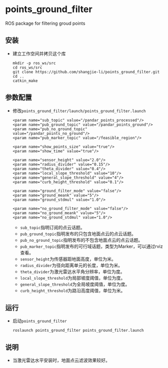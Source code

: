 # points_ground_filter

ROS package for filtering groud points

## 安装
 - 建立工作空间并拷贝这个库
   ```Shell
   mkdir -p ros_ws/src
   cd ros_ws/src
   git clone https://github.com/shangjie-li/points_ground_filter.git
   cd ..
   catkin_make
   ```
   
## 参数配置
 - 修改`points_ground_filter/launch/points_ground_filter.launch`
   ```Shell
   <param name="sub_topic" value="/pandar_points_processed"/>
   <param name="pub_ground_topic" value="/pandar_points_ground"/>
   <param name="pub_no_ground_topic" value="/pandar_points_no_ground"/>
   <param name="pub_marker_topic" value="/feasible_region"/>
        
   <param name="show_points_size" value="true"/>
   <param name="show_time" value="true"/>

   <param name="sensor_height" value="2.0"/>
   <param name="radius_divider" value="0.15"/>
   <param name="theta_divider" value="0.4"/>
   <param name="local_slope_threshold" value="10"/>
   <param name="general_slope_threshold" value="4"/>
   <param name="curb_height_threshold" value="0.1"/>

   <param name="ground_filter_mode" value="false"/>
   <param name="ground_meank" value="5"/>
   <param name="ground_stdmul" value="1.0"/>

   <param name="no_ground_filter_mode" value="false"/>
   <param name="no_ground_meank" value="5"/>
   <param name="no_ground_stdmul" value="1.0"/>
   ```
    - `sub_topic`指明订阅的点云话题。
    - `pub_ground_topic`指明发布的只包含地面点云的点云话题。
    - `pub_no_ground_topic`指明发布的不包含地面点云的点云话题。
    - `pub_marker_topic`指明发布的可行域话题，类型为Marker，可以通过rviz查看。
    - `sensor_height`为传感器距地面高度，单位为米。
    - `radius_divider`为径向距离单元的长度，单位为米。
    - `theta_divider`为激光雷达水平角分辨率，单位为度。
    - `local_slope_threshold`为局部坡度阈值，单位为度。
    - `general_slope_threshold`为全局坡度阈值，单位为度。
    - `curb_height_threshold`为路沿高度阈值，单位为米。

## 运行
 - 启动`points_ground_filter`
   ```Shell
   roslaunch points_ground_filter points_ground_filter.launch
   ```

## 说明
 - 当激光雷达水平安装时，地面点云滤波效果较好。
